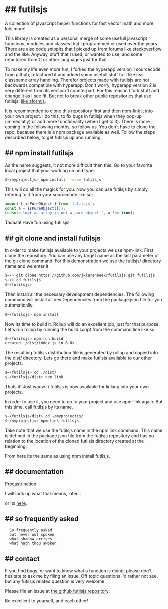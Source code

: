 # ## futilsjs

A collection of javascript helper functions for fast vector math and more, lots more!

This library is created as a personal merge of some usefull javascript functions, modules and classes that I programmed or used over the years. There are also code snippits that I picked up from forums like stackoverflow and the like. Anyway, stuff that I used, or wanted to use, and some refactored from C or other languages just for that.

To make my life even more fun, I forked the hyperapp version 1 sourcecode from github, refactored it and added some usefull stuff to it like css classname array handling. Therefor projects made with futilsjs are not backwards compatible with hyperapp. Don't worry, hyperapp version 2 is very different from its version 1 counterpart. For this reason I fork stuff and change it as I see fit. But not to break other public repositories that use futilsjs; [like aformjs](https://github.com/jklarenbeek/aformjs).

It is recommended to clone this repository first and then npm-link it into your own project. I do this, to fix bugs in futilsjs when they pop-up (immediatly) or add more functionality (when I get to it). There is more coming in the following months, so follow us. You don't have to clone the repo, because there is a npm package available as well. Follow the steps described below, to get futilsjs up and running.

## ## npm install futilsjs

As the name suggests, it not more difficult then this. Go to your favorite local project that your working on and type:

```sh
$~/myprojectjs> npm install --save futilsjs
```

This will do all the magick for you. Now you can use futilsjs by simply refering to it from your sourcecode like so:

```js
import { isPureObject } from 'futilsjs';
const a = isPureObject([]);
console.log('an array is not a pure object ', a !== true);
```

Tadaaa! Have fun using futilsjs!

## ## git clone and install futilsjs

In order to make futilsjs available to your projects we use npm-link. First clone the repository. You can use any target name as the last parameter of the git clone command. For this demonstration we use the futilsjs/ directory name and we enter it.

```sh
$~/> git clone https://github.com/jklarenbeek/futilsjs.git futilsjs
$~/> cd futilsjs
$~/futilsjs>
```

Then install all the necessary development dependencies. The following command will install all devDependencies from the package.json file for you automatically.

```sh
$~/futilsjs> npm install
```

Now its time to build it. Rollup will do an excellent job, just for that purpose. Let's run rollup by running the build script from the command line like so:

```sh
$~/futilsjs> npm run build
created ./dist/index.js in 8.8s
```

The resulting futilsjs distribution file is generated by rollup and copied into the dist/ directory. Lets go there and make futilsjs available to our other projects.

```sh
$~/futilsjs> cd ./dist/
$~/futilsjs/dist> npm link
```

Thats it! Just wauw :) futilsjs is now available for linking into your own projects.

In order to use it, you need to go to your project and use npm-link again. But this time, call futilsjs by its name.

```sh
$~/futilsjs/dist> cd ~/myprojectjs/
$~/myprojectjs> npm link futilsjs
```

Take note that we use the futilsjs name in the npm link command. This name is defined in the package.json file from the futilsjs repository and has no relation to the location of the cloned futilsjs directory created at the beginning.

From here its the same as using npm install futilsjs.

## ## documentation

Procastrination

I will look up what that means, later...

or its [here](https://github.com/jklarenbeek/futilsjs/wiki).

## ## so frequently asked

```
  So frequently asked
  but never out spoken
  what shadow arrises
  what hath thou awoken
```

## ## contact

If you find bugs, or want to know what a function is doing, please don't hesitate to ask me by filing an issue. Off topic questions i'd rather not see, but any futilsjs related question is very welcome.

Please file an issue at [the github futilsjs repository](https://github.com/jklarenbeek/futilsjs/issues). 

Be excellent to yourself, and each other!
